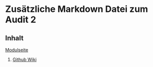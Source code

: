 # Zusätzliche Markdown Datei zum Audit 2

## Inhalt

[Modulseite](https://cnoss.github.io/entwicklungsprojekt/)

1. [Github Wiki](https://github.com/MaximilianKellner/ep-2024-web-development/wiki)